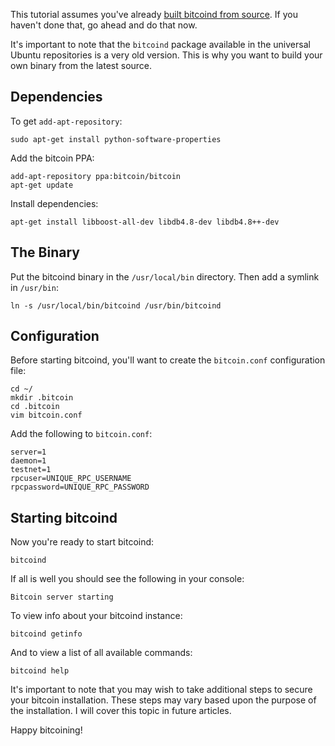 This tutorial assumes you've already [built bitcoind from source](https://degreesofzero.com/article/building-bitcoind-from-source-on-ubuntu). If you haven't done that, go ahead and do that now.

It's important to note that the `bitcoind` package available in the universal Ubuntu repositories is a very old version. This is why you want to build your own binary from the latest source.


## Dependencies

To get `add-apt-repository`:
```
sudo apt-get install python-software-properties
```

Add the bitcoin PPA:
```
add-apt-repository ppa:bitcoin/bitcoin
apt-get update
```

Install dependencies:
```
apt-get install libboost-all-dev libdb4.8-dev libdb4.8++-dev
```


## The Binary

Put the bitcoind binary in the `/usr/local/bin` directory. Then add a symlink in `/usr/bin`:
```
ln -s /usr/local/bin/bitcoind /usr/bin/bitcoind
```


## Configuration

Before starting bitcoind, you'll want to create the `bitcoin.conf` configuration file:
```
cd ~/
mkdir .bitcoin
cd .bitcoin
vim bitcoin.conf
```

Add the following to `bitcoin.conf`:
```
server=1
daemon=1
testnet=1
rpcuser=UNIQUE_RPC_USERNAME
rpcpassword=UNIQUE_RPC_PASSWORD
```

## Starting bitcoind

Now you're ready to start bitcoind:
```
bitcoind
```

If all is well you should see the following in your console:
```
Bitcoin server starting
```

To view info about your bitcoind instance:
```
bitcoind getinfo
```

And to view a list of all available commands:
```
bitcoind help
```

It's important to note that you may wish to take additional steps to secure your bitcoin installation. These steps may vary based upon the purpose of the installation. I will cover this topic in future articles.

Happy bitcoining!